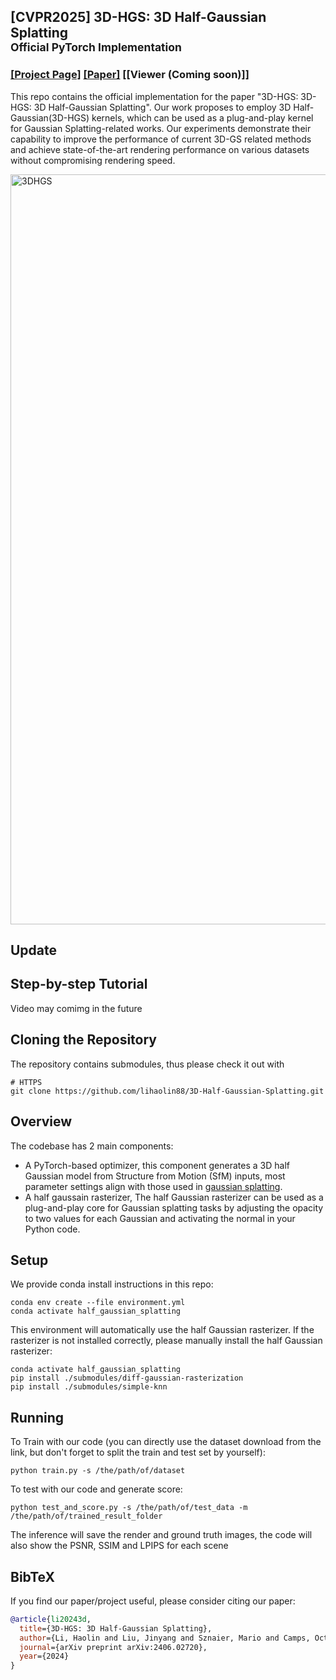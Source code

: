 ## [CVPR2025] 3D-HGS: 3D Half-Gaussian Splatting <br><sub>Official PyTorch Implementation</sub> 

### [[Project Page]](https://lihaolin88.github.io/CVPR-2025-3DHGS)  [[Paper]](https://arxiv.org/abs/2406.02720)  [[Viewer (Coming soon)]]<!--[[Scaffold_HGS]](https://drive.google.com/file/d/1YeyAV2D9E3zGmxkCQwV42FrIFxsew_bE/view?usp=sharing)-->

This repo contains the official implementation for the paper "3D-HGS: 3D-HGS: 3D Half-Gaussian Splatting". Our work proposes to employ 3D Half-Gaussian(3D-HGS) kernels, which can be used as a plug-and-play kernel for Gaussian Splatting-related works. Our experiments demonstrate their capability to improve the performance of current 3D-GS related methods and achieve state-of-the-art rendering performance on various datasets without compromising rendering speed.

<img width="1200" alt="3DHGS" src="https://github.com/lihaolin88/3D-Half-Gaussian-Splatting/assets/50398783/66948147-5ef4-49b8-bd30-01082702e39f">

## Update
<!--07/31/2024: there is a bug in ./scene/gaussian_splatting.py line 193, it will switch the network to finetune mode and decrease the performance if you train from scratch. We fix it today.-->

## Step-by-step Tutorial
Video may comimg in the future

## Cloning the Repository

The repository contains submodules, thus please check it out with 
```shell
# HTTPS
git clone https://github.com/lihaolin88/3D-Half-Gaussian-Splatting.git
```

## Overview

The codebase has 2 main components:
- A PyTorch-based optimizer, this component generates a 3D half Gaussian model from Structure from Motion (SfM) inputs, most parameter settings align with those used in [gaussian splatting](https://github.com/graphdeco-inria/gaussian-splatting).
- A half gaussain rasterizer, The half Gaussian rasterizer can be used as a plug-and-play core for Gaussian splatting tasks by adjusting the opacity to two values for each Gaussian and activating the normal in your Python code.

## Setup
We provide conda install instructions in this repo:
```shell
conda env create --file environment.yml
conda activate half_gaussian_splatting
```
This environment will automatically use the half Gaussian rasterizer. If the rasterizer is not installed correctly, please manually install the half Gaussian rasterizer:
```shell
conda activate half_gaussian_splatting
pip install ./submodules/diff-gaussian-rasterization
pip install ./submodules/simple-knn
```

## Running
To Train with our code (you can directly use the dataset download from the link, but don't forget to split the train and test set by yourself):
```shell
python train.py -s /the/path/of/dataset
```
To test with our code and generate score:
```shell
python test_and_score.py -s /the/path/of/test_data -m /the/path/of/trained_result_folder
```
The inference will save the render and ground truth images, the code will also show the PSNR, SSIM and LPIPS for each scene

## BibTeX
If you find our paper/project useful, please consider citing our paper:
```bibtex
@article{li20243d,
  title={3D-HGS: 3D Half-Gaussian Splatting},
  author={Li, Haolin and Liu, Jinyang and Sznaier, Mario and Camps, Octavia},
  journal={arXiv preprint arXiv:2406.02720},
  year={2024}
}
```
